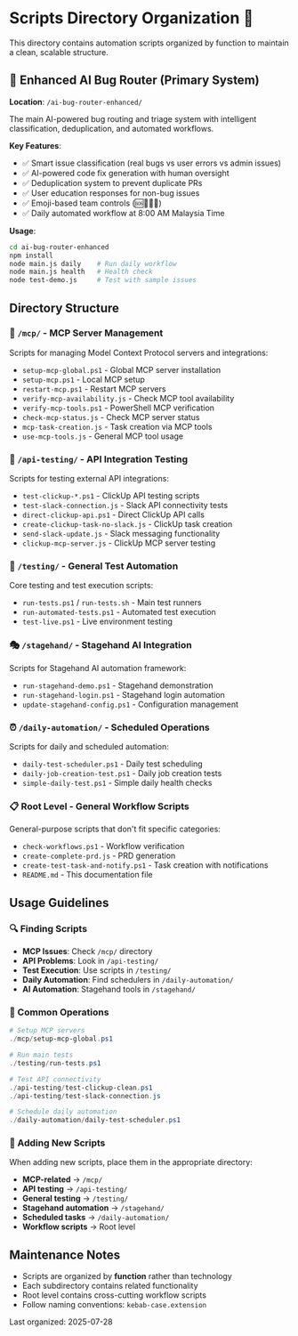 # Scripts Directory Organization 📁

This directory contains automation scripts organized by function to maintain a clean, scalable structure.

## 🤖 Enhanced AI Bug Router (Primary System)

**Location**: `/ai-bug-router-enhanced/`

The main AI-powered bug routing and triage system with intelligent classification, deduplication, and automated workflows.

**Key Features**:
- ✅ Smart issue classification (real bugs vs user errors vs admin issues)
- ✅ AI-powered code fix generation with human oversight
- ✅ Deduplication system to prevent duplicate PRs
- ✅ User education responses for non-bug issues
- ✅ Emoji-based team controls (🆘🚨🙋🤖)
- ✅ Daily automated workflow at 8:00 AM Malaysia Time

**Usage**:
```bash
cd ai-bug-router-enhanced
npm install
node main.js daily    # Run daily workflow
node main.js health   # Health check
node test-demo.js     # Test with sample issues
```

## Directory Structure

### 🔧 `/mcp/` - MCP Server Management
Scripts for managing Model Context Protocol servers and integrations:
- `setup-mcp-global.ps1` - Global MCP server installation
- `setup-mcp.ps1` - Local MCP setup
- `restart-mcp.ps1` - Restart MCP servers
- `verify-mcp-availability.js` - Check MCP tool availability
- `verify-mcp-tools.ps1` - PowerShell MCP verification
- `check-mcp-status.js` - Check MCP server status
- `mcp-task-creation.js` - Task creation via MCP tools
- `use-mcp-tools.js` - General MCP tool usage

### 🧪 `/api-testing/` - API Integration Testing
Scripts for testing external API integrations:
- `test-clickup-*.ps1` - ClickUp API testing scripts
- `test-slack-connection.js` - Slack API connectivity tests
- `direct-clickup-api.ps1` - Direct ClickUp API calls
- `create-clickup-task-no-slack.js` - ClickUp task creation
- `send-slack-update.js` - Slack messaging functionality
- `clickup-mcp-server.js` - ClickUp MCP server testing

### 🎯 `/testing/` - General Test Automation
Core testing and test execution scripts:
- `run-tests.ps1` / `run-tests.sh` - Main test runners
- `run-automated-tests.ps1` - Automated test execution
- `test-live.ps1` - Live environment testing

### 🎭 `/stagehand/` - Stagehand AI Integration
Scripts for Stagehand AI automation framework:
- `run-stagehand-demo.ps1` - Stagehand demonstration
- `run-stagehand-login.ps1` - Stagehand login automation
- `update-stagehand-config.ps1` - Configuration management

### ⏰ `/daily-automation/` - Scheduled Operations
Scripts for daily and scheduled automation:
- `daily-test-scheduler.ps1` - Daily test scheduling
- `daily-job-creation-test.ps1` - Daily job creation tests
- `simple-daily-test.ps1` - Simple daily health checks

### 📋 Root Level - General Workflow Scripts
General-purpose scripts that don't fit specific categories:
- `check-workflows.ps1` - Workflow verification
- `create-complete-prd.js` - PRD generation
- `create-test-task-and-notify.ps1` - Task creation with notifications
- `README.md` - This documentation file

## Usage Guidelines

### 🔍 Finding Scripts
- **MCP Issues**: Check `/mcp/` directory
- **API Problems**: Look in `/api-testing/`
- **Test Execution**: Use scripts in `/testing/`
- **Daily Automation**: Find schedulers in `/daily-automation/`
- **AI Automation**: Stagehand tools in `/stagehand/`

### 🚀 Common Operations
```powershell
# Setup MCP servers
./mcp/setup-mcp-global.ps1

# Run main tests
./testing/run-tests.ps1

# Test API connectivity
./api-testing/test-clickup-clean.ps1
./api-testing/test-slack-connection.js

# Schedule daily automation
./daily-automation/daily-test-scheduler.ps1
```

### 📝 Adding New Scripts

When adding new scripts, place them in the appropriate directory:
- **MCP-related** → `/mcp/`
- **API testing** → `/api-testing/`
- **General testing** → `/testing/`
- **Stagehand automation** → `/stagehand/`
- **Scheduled tasks** → `/daily-automation/`
- **Workflow scripts** → Root level

## Maintenance Notes

- Scripts are organized by **function** rather than technology
- Each subdirectory contains related functionality
- Root level contains cross-cutting workflow scripts
- Follow naming conventions: `kebab-case.extension`

Last organized: 2025-07-28 